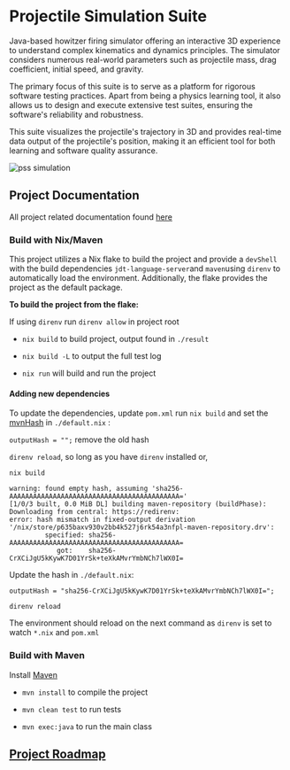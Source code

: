 # Projectile Simulation Suite
Java-based howitzer firing simulator offering an interactive 3D experience to understand complex kinematics and dynamics principles. The simulator considers numerous real-world parameters such as projectile mass, drag coefficient, initial speed, and gravity.

The primary focus of this suite is to serve as a platform for rigorous software testing practices. Apart from being a physics learning tool, it also allows us to design and execute extensive test suites, ensuring the software's reliability and robustness.

This suite visualizes the projectile's trajectory in 3D and provides real-time data output of the projectile's position, making it an efficient tool for both learning and software quality assurance.

![pss simulation](./docs/res/rec.gif)

## Project Documentation

All project related documentation found [here](/docs/README.org)

### Build with Nix/Maven

This project utilizes a Nix flake to build the project and provide a `devShell` with the build dependencies `jdt-language-server`and `maven`using `direnv` to automatically load the environment. Additionally, the flake provides the project as the default package.

**To build the project from the flake:**

If using `direnv` run `direnv allow` in project root

- `nix build` to build project, output found in `./result`

- `nix build -L` to output the full test log

- `nix run` will build and run the project

#### Adding new dependencies

To update the dependencies, update `pom.xml` run `nix build` and set the [mvnHash](./default.nix) in `./default.nix` :

`outputHash = "";` remove the old hash

`direnv reload`, so long as you have `direnv` installed or,

`nix build`

```
warning: found empty hash, assuming 'sha256-AAAAAAAAAAAAAAAAAAAAAAAAAAAAAAAAAAAAAAAAAAA='
[1/0/3 built, 0.0 MiB DL] building maven-repository (buildPhase): Downloading from central: https://redirenv:
error: hash mismatch in fixed-output derivation '/nix/store/p635baxv930v2bb4k527j6rk54a3nfpl-maven-repository.drv':
         specified: sha256-AAAAAAAAAAAAAAAAAAAAAAAAAAAAAAAAAAAAAAAAAAA=
            got:    sha256-CrXCiJgU5kKywK7D01YrSk+teXkAMvrYmbNCh7lWX0I=
```

Update the hash in `./default.nix`:

`outputHash = "sha256-CrXCiJgU5kKywK7D01YrSk+teXkAMvrYmbNCh7lWX0I=";`

`direnv reload`

The environment should reload on the next command as `direnv` is set to watch `*.nix` and `pom.xml`

### Build with Maven

Install [Maven](https://maven.apache.org/)

- `mvn install` to compile the project

- `mvn clean test` to run tests

- `mvn exec:java` to run the main class

## [Project Roadmap](/docs/schedule.md)
